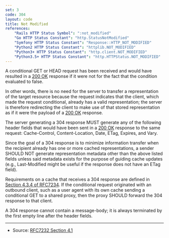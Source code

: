 ```yaml
---
set: 3
code: 304
layout: code
title: Not Modified
references:
    "Rails HTTP Status Symbol": ":not_modified"
    "Go HTTP Status Constant": "http.StatusNotModified"
    "Symfony HTTP Status Constant": "Response::HTTP_NOT_MODIFIED"
    "Python2 HTTP Status Constant": "httplib.NOT_MODIFIED"
    "Python3+ HTTP Status Constant": "http.client.NOT_MODIFIED"
    "Python3.5+ HTTP Status Constant": "http.HTTPStatus.NOT_MODIFIED"
---
```


A conditional GET or HEAD request has been received and would have
resulted in a [200 OK]({{site.baseurl}}/200) response if it were not for the fact that
the condition evaluated to false.

In other words, there is no need for the server to transfer a
representation of the target resource because the request indicates that
the client, which made the request conditional, already has a valid
representation; the server is therefore redirecting the client to make
use of that stored representation as if it were the payload of a
[200 OK]({{site.baseurl}}/200) response.

The server generating a 304 response MUST generate any of the following
header fields that would have been sent in a [200 OK]({{site.baseurl}}/200) response to
the same request: Cache-Control, Content-Location, Date, ETag, Expires,
and Vary.

Since the goal of a 304 response is to minimize information transfer
when the recipient already has one or more cached representations, a
sender SHOULD NOT generate representation metadata other than the above
listed fields unless said metadata exists for the purpose of guiding
cache updates (e.g., Last-Modified might be useful if the response does
not have an ETag field).

Requirements on a cache that receives a 304 response are defined in
[Section 4.3.4 of RFC7234][2]. If the conditional request originated
with an outbound client, such as a user agent with its own cache sending
a conditional GET to a shared proxy, then the proxy SHOULD forward the
304 response to that client.

A 304 response cannot contain a message-body; it is always terminated by
the first empty line after the header fields.

---

* Source: [RFC7232 Section 4.1][1]

[1]: <https://datatracker.ietf.org/doc/html/rfc7232#section-4.1>
[2]: <https://datatracker.ietf.org/doc/html/rfc7234#section-4.3.4>
